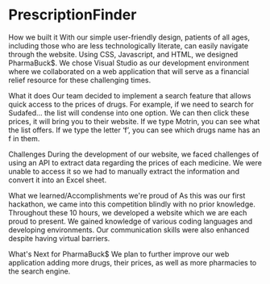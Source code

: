 # PrescriptionFinder
How we built it
With our simple user-friendly design, patients of all ages, including those who are less technologically literate, can easily navigate through the website. Using CSS, Javascript, and HTML, we designed PharmaBuck$. We chose Visual Studio as our development environment where we collaborated on a web application that will serve as a financial relief resource for these challenging times.

What it does
Our team decided to implement a search feature that allows quick access to the prices of drugs. For example, if we need to search for Sudafed... the list will condense into one option. We can then click these prices, it will bring you to their website. If we type Motrin, you can see what the list offers. If we type the letter ‘f’, you can see which drugs name has an f in them.

Challenges
During the development of our website, we faced challenges of using an API to extract data regarding the prices of each medicine. We were unable to access it so we had to manually extract the information and convert it into an Excel sheet.

What we learned/Accomplishments we're proud of
As this was our first hackathon, we came into this competition blindly with no prior knowledge. Throughout these 10 hours, we developed a website which we are each proud to present. We gained knowledge of various coding languages and developing environments. Our communication skills were also enhanced despite having virtual barriers.

What's Next for PharmaBuck$
We plan to further improve our web application adding more drugs, their prices, as well as more pharmacies to the search engine.
